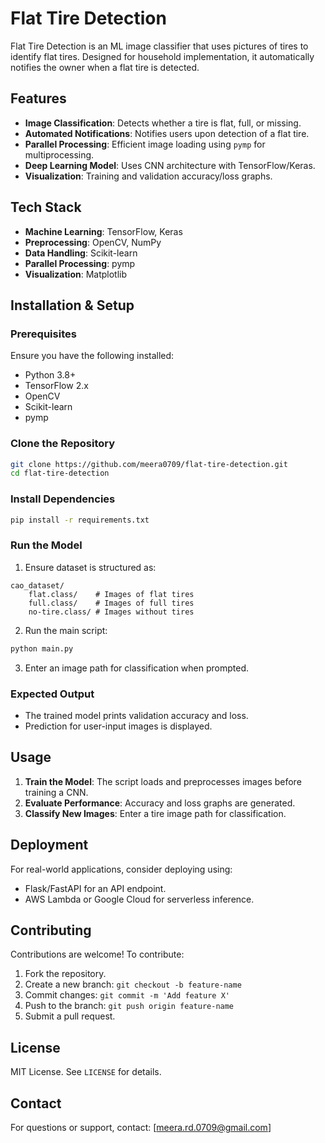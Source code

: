 
# Flat Tire Detection

Flat Tire Detection is an ML image classifier that uses pictures of tires to identify flat tires. Designed for household implementation, it automatically notifies the owner when a flat tire is detected.

## Features
- **Image Classification**: Detects whether a tire is flat, full, or missing.
- **Automated Notifications**: Notifies users upon detection of a flat tire.
- **Parallel Processing**: Efficient image loading using `pymp` for multiprocessing.
- **Deep Learning Model**: Uses CNN architecture with TensorFlow/Keras.
- **Visualization**: Training and validation accuracy/loss graphs.

## Tech Stack
- **Machine Learning**: TensorFlow, Keras
- **Preprocessing**: OpenCV, NumPy
- **Data Handling**: Scikit-learn
- **Parallel Processing**: pymp
- **Visualization**: Matplotlib

## Installation & Setup

### Prerequisites
Ensure you have the following installed:
- Python 3.8+
- TensorFlow 2.x
- OpenCV
- Scikit-learn
- pymp

### Clone the Repository
```sh
git clone https://github.com/meera0709/flat-tire-detection.git
cd flat-tire-detection
```

### Install Dependencies
```sh
pip install -r requirements.txt
```

### Run the Model
1. Ensure dataset is structured as:
```
cao_dataset/
    flat.class/    # Images of flat tires
    full.class/    # Images of full tires
    no-tire.class/ # Images without tires
```
2. Run the main script:
```sh
python main.py
```
3. Enter an image path for classification when prompted.

### Expected Output
- The trained model prints validation accuracy and loss.
- Prediction for user-input images is displayed.

## Usage
1. **Train the Model**: The script loads and preprocesses images before training a CNN.
2. **Evaluate Performance**: Accuracy and loss graphs are generated.
3. **Classify New Images**: Enter a tire image path for classification.

## Deployment
For real-world applications, consider deploying using:
- Flask/FastAPI for an API endpoint.
- AWS Lambda or Google Cloud for serverless inference.

## Contributing
Contributions are welcome! To contribute:
1. Fork the repository.
2. Create a new branch: `git checkout -b feature-name`
3. Commit changes: `git commit -m 'Add feature X'`
4. Push to the branch: `git push origin feature-name`
5. Submit a pull request.

## License
MIT License. See `LICENSE` for details.

## Contact
For questions or support, contact: [meera.rd.0709@gmail.com]
```
